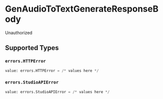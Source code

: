 # GenAudioToTextGenerateResponseBody

Unauthorized


## Supported Types

### `errors.HTTPError`

```python
value: errors.HTTPError = /* values here */
```

### `errors.StudioAPIError`

```python
value: errors.StudioAPIError = /* values here */
```

